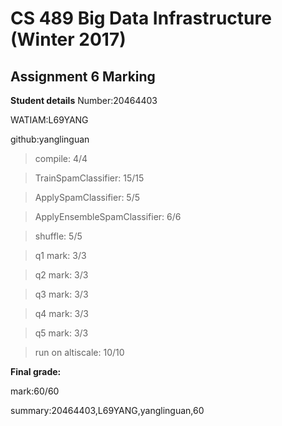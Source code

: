 # CS 489 Big Data Infrastructure (Winter 2017)
## Assignment 6 Marking
**Student details**
Number:20464403

WATIAM:L69YANG

github:yanglinguan

>compile: 4/4

>TrainSpamClassifier: 15/15

>ApplySpamClassifier: 5/5

>ApplyEnsembleSpamClassifier: 6/6

>shuffle: 5/5

>q1 mark: 3/3

>q2 mark: 3/3

>q3 mark: 3/3

>q4 mark: 3/3

>q5 mark: 3/3

>run on altiscale: 10/10



**Final grade:**

mark:60/60

summary:20464403,L69YANG,yanglinguan,60

